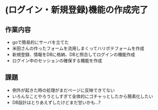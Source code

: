 # (ログイン・新規登録)機能の作成完了  
## 作業内容  
- goで簡易的にサーバを立てた
- 米田さんの作ったフォームを流用しまくってハリボテフォームを作成
- 新規登録、情報をDBに格納、DBと照合してログインの機能作成
- ログイン中のセッションの確保する機能を作成

## 課題
- 例外が起きた時の処理がまだページに反映できてない
- いろんなことやろうとしすぎて全体的にゴチャっとしたから簡素化したい
- DB設計はとりあえずしたけどまだ甘いかも...?
